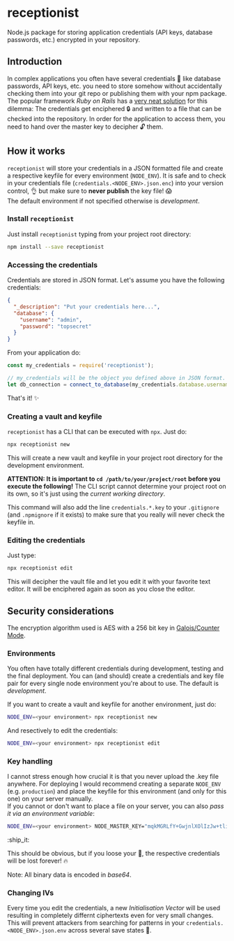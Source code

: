 # receptionist
Node.js package for storing application credentials (API keys, database passwords, etc.) encrypted in your repository.

## Introduction
In complex applications you often have several credentials :key: like database passwords, API keys, etc. you need to store
somehow without accidentally checking them into your git repo or publishing them with your npm package.  
The popular framework _Ruby on Rails_ has a
[very neat solution](https://medium.com/craft-academy/encrypted-credentials-in-ruby-on-rails-9db1f36d8570)
for this dilemma:
The credentials get enciphered :lock: and written to a file that can be checked into the repository.
In order for the application to access them, you need to hand over the master key to decipher :unlock: them.

## How it works
`receptionist` will store your credentials in a JSON formatted file and create a respective keyfile
for every environment (`NODE_ENV`).
It is safe and to check in your credentials file (`credentials.<NODE_ENV>.json.enc`) into your
version control, :ok_hand: but make sure to **never publish** the key file! :scream:  
The default environment if not specified otherwise is _development_.

### Install `receptionist`
Just install `receptionist` typing from your project root directory:
```bash
npm install --save receptionist
```

### Accessing the credentials
Credentials are stored in JSON format.
Let's assume you have the following credentials:
```json
{
  "_description": "Put your credentials here...",
  "database": {
    "username": "admin",
    "password": "topsecret"
  }
}
```

From your application do:
```javascript
const my_credentials = require('receptionist');

// my_credentials will be the object you defined above in JSON format.
let db_connection = connect_to_database(my_credentials.database.username, my_credentials.database.password);
```

That's it! :sparkles:

### Creating a vault and keyfile
`receptionist` has a CLI that can be executed with `npx`.
Just do:
```bash
npx receptionist new
```
This will create a new vault and keyfile in your project root directory for the development environment.  

**ATTENTION: It is important to `cd /path/to/your/project/root` before you execute the following!**
The CLI script cannot determine your project root on its own, so it's just using the _current working directory_.

This command will also add the line `credentials.*.key` to your `.gitignore` (and `.npmignore` if it exists)
to make sure that you really will never check the keyfile in.

### Editing the credentials
Just type:
```bash
npx receptionist edit
```
This will decipher the vault file and let you edit it with your favorite text editor.
It will be enciphered again as soon as you close the editor.

## Security considerations
The encryption algorithm used is AES with a 256 bit key in [Galois/Counter Mode](https://en.wikipedia.org/wiki/Galois/Counter_Mode).

### Environments
You often have totally different credentials during development, testing and the final deployment.
You can (and should) create a credentials and key file pair for every single node environment you're about
to use. The default is _development_.

If you want to create a vault and keyfile for another environment, just do:
```bash
NODE_ENV=<your environment> npx receptionist new
```

And resectively to edit the credentials:
```bash
NODE_ENV=<your environment> npx receptionist edit
```

### Key handling
I cannot stress enough how crucial it is that you never upload the .key file anywhere.
For deploying I would recommend creating a separate `NODE_ENV` (e.g. `production`) and place the keyfile for
this environment (and only for this one) on your server manually.  
If you cannot or don't want to place a file on your server, you can also _pass it via an environment variable_:
```bash
NODE_ENV=<your environment> NODE_MASTER_KEY="mqkMGRLfY+GwjnlXOlIzJw+tlip/SBny/QOlDHQltEM=" node my_awesome_app.js
```
:ship_it:

This should be obvious, but if you loose your :key:, the respective credentials will be lost forever! :fire:

Note: All binary data is encoded in _base64_.

### Changing IVs
Every time you edit the credentials, a new _Initialisation Vector_ will be used resulting in completely differnt
ciphertexts even for very small changes. This will prevent attackers from searching for patterns in your
`credentials.<NODE_ENV>.json.env` across several save states :crystal_ball:.
